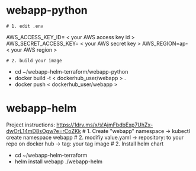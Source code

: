 # webapp-python
    # 1. edit .env
AWS_ACCESS_KEY_ID= < your AWS access key id >
AWS_SECRET_ACCESS_KEY= < your AWS secret key >
AWS_REGION=ap- < your AWS region >

    # 2. build your image
 - cd ~/webapp-helm-terraform/webapp-python
 - docker build -t < dockerhub_user/webapp > .
 - docker push < dockerhub_user/webapp > 


# webapp-helm
Project instructions: https://1drv.ms/x/s!AjmFbdbExp7UhZx-dwOrL14mD8sOgw?e=rCoZKk
    # 1. Create "webapp" namespace
-> kubectl create namespace webapp
    # 2. modifiy value.yaml
-> repository: to your repo on docker hub
-> tag: your tag image
    # 2. Install helm chart
- cd ~/webapp-helm-terraform
- helm install webapp ./webapp-helm
